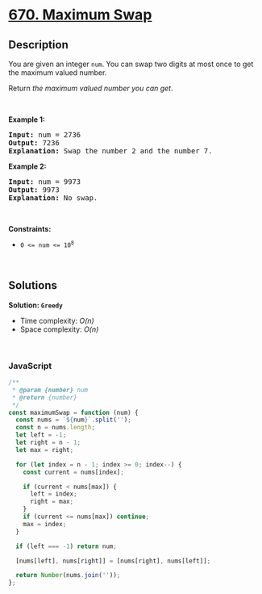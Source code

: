 # [670. Maximum Swap](https://leetcode.com/problems/maximum-swap)

## Description

<div class="elfjS" data-track-load="description_content"><p>You are given an integer <code>num</code>. You can swap two digits at most once to get the maximum valued number.</p>

<p>Return <em>the maximum valued number you can get</em>.</p>

<p>&nbsp;</p>
<p><strong class="example">Example 1:</strong></p>

<pre><strong>Input:</strong> num = 2736
<strong>Output:</strong> 7236
<strong>Explanation:</strong> Swap the number 2 and the number 7.
</pre>

<p><strong class="example">Example 2:</strong></p>

<pre><strong>Input:</strong> num = 9973
<strong>Output:</strong> 9973
<strong>Explanation:</strong> No swap.
</pre>

<p>&nbsp;</p>
<p><strong>Constraints:</strong></p>

<ul>
	<li><code>0 &lt;= num &lt;= 10<sup>8</sup></code></li>
</ul>
</div>

<p>&nbsp;</p>

## Solutions

**Solution: `Greedy`**

- Time complexity: <em>O(n)</em>
- Space complexity: <em>O(n)</em>

<p>&nbsp;</p>

### **JavaScript**

```js
/**
 * @param {number} num
 * @return {number}
 */
const maximumSwap = function (num) {
  const nums = `${num}`.split('');
  const n = nums.length;
  let left = -1;
  let right = n - 1;
  let max = right;

  for (let index = n - 1; index >= 0; index--) {
    const current = nums[index];

    if (current < nums[max]) {
      left = index;
      right = max;
    }
    if (current <= nums[max]) continue;
    max = index;
  }

  if (left === -1) return num;

  [nums[left], nums[right]] = [nums[right], nums[left]];

  return Number(nums.join(''));
};
```
